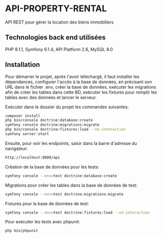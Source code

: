 # API-PROPERTY-RENTAL

API REST pour gérer la location des biens immobiliers

## Technologies back end utilisées

PHP 8.1.1, Symfony 6.1.4, API Platform 2.6, MySQL 8.0

## Installation

Pour démarrer le projet, après l'avoir téléchargé, il faut installer les dépendances, configurer l'accès à la base de données, en précisant son URL dans le fichier .env, créer la base de données, exécuter les migrations afin de créer les tables dans cette BD, exécuter les fixtures pour remplir les tables avec des données et lancer le serveur.

Exécuter dans le dossier du projet les commandes suivantes:

```bash
composer install
php bin/console doctrine:database:create
symfony console doctrine:migrations:migrate
php bin/console doctrine:fixtures:load --no-interaction
symfony server:start
```

Ensuite, pour voir les endpoints, saisir dans la barre d'adresse du navigateur:

```bash
http://localhost:8000/api
```

Création de la base de données pour les tests:

```bash
symfony console --env=test doctrine:database:create
```

Migrations pour créer les tables dans la base de données de test:

```bash
symfony console --env=test doctrine:migrations:migrate
```

Fixtures pour la base de données de test:

```bash
symfony console --env=test doctrine:fixtures:load --no-interaction
```

Pour exécuter les tests avec phpunit: 

```bash
php bin/phpunit
```
